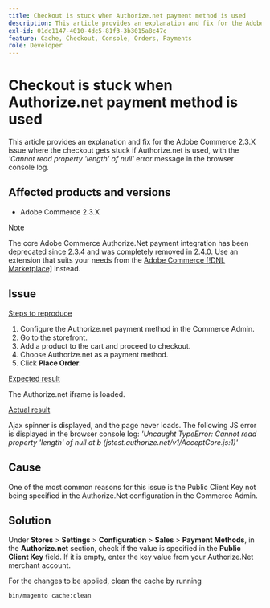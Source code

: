 ```yaml
---
title: Checkout is stuck when Authorize.net payment method is used
description: This article provides an explanation and fix for the Adobe Commerce 2.3.X issue where the checkout gets stuck if Authorize.net is used, with the *'Cannot read property 'length' of null'* error message in the browser console log.
exl-id: 01dc1147-4010-4dc5-81f3-3b3015a8c47c
feature: Cache, Checkout, Console, Orders, Payments
role: Developer
---
```

# Checkout is stuck when Authorize.net payment method is used

This article provides an explanation and fix for the Adobe Commerce 2.3.X issue where the checkout gets stuck if Authorize.net is used, with the *'Cannot read property 'length' of null'* error message in the browser console log.

## Affected products and versions

* Adobe Commerce 2.3.X

>[!NOTE]
>
>The core Adobe Commerce Authorize.Net payment integration has been deprecated since 2.3.4 and was completely removed in 2.4.0. Use an extension that suits your needs from the [Adobe Commerce [!DNL Marketplace]](https://commercemarketplace.adobe.com/) instead.

## Issue

 <u>Steps to reproduce</u>

1. Configure the Authorize.net payment method in the Commerce Admin.
1. Go to the storefront.
1. Add a product to the cart and proceed to checkout.
1. Choose Authorize.net as a payment method.
1. Click **Place Order**.

 <u>Expected result</u>

The Authorize.net iframe is loaded.

 <u>Actual result</u>

Ajax spinner is displayed, and the page never loads. The following JS error is displayed in the browser console log: *'Uncaught TypeError: Cannot read property 'length' of null at b (jstest.authorize.net/v1/AcceptCore.js:1)'*

## Cause

One of the most common reasons for this issue is the Public Client Key not being specified in the Authorize.Net configuration in the Commerce Admin.

## Solution

Under **Stores** > **Settings** > **Configuration** > **Sales** > **Payment Methods**, in the **Authorize.net** section, check if the value is specified in the **Public Client Key** field. If it is empty, enter the key value from your Authorize.Net merchant account.

For the changes to be applied, clean the cache by running

```bash
bin/magento cache:clean
```
